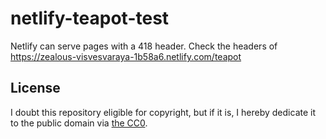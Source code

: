 # netlify-teapot-test

Netlify can serve pages with a 418 header.
Check the headers of https://zealous-visvesvaraya-1b58a6.netlify.com/teapot

## License

I doubt this repository eligible for copyright, but if it is, I hereby dedicate it to the public domain via [the CC0](/LICENSE.txt).
